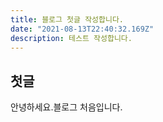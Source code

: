 ```yaml
---
title: 블로그 첫글 작성합니다.
date: "2021-08-13T22:40:32.169Z"
description: 테스트 작성합니다.
---
```


## 첫글

안녕하세요.블로그 처음입니다.
